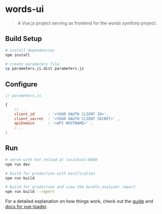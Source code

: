 # words-ui

> A Vue.js project serving as frontend for the _words_ symfony project. 

## Build Setup

``` bash
# install dependencies
npm install

# create parameters file
cp parameters.js.dist parameters.js

```
## Configure
``` javascript 
// parameters.js 

{
    // ...
    client_id      : '<YOUR OAUTH CLIENT ID>',  
    client_secret  : '<YOUR OAUTH CLIENT SECRET>' , 
    apiDomain      : '<API HOSTNAME>' , 
    /... 
}

```

## Run 
``` bash
# serve with hot reload at localhost:8080
npm run dev

# build for production with minification
npm run build

# build for production and view the bundle analyzer report
npm run build --report
```

For a detailed explanation on how things work, check out the [guide](http://vuejs-templates.github.io/webpack/) and [docs for vue-loader](http://vuejs.github.io/vue-loader).
